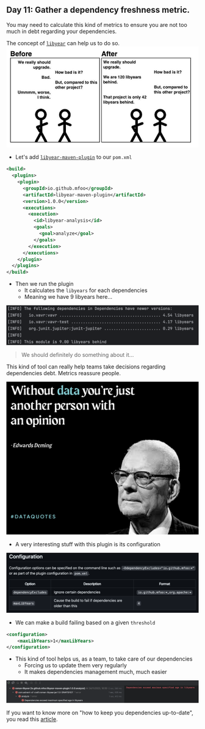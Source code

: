 ## Day 11: Gather a dependency freshness metric.
You may need to calculate this kind of metrics to ensure you are not too much in debt regarding your dependencies.

The concept of [`libyear`](https://libyear.com/) can help us to do so. 
![Libyear](img/libyear.webp)

- Let's add [`libyear-maven-plugin`](https://github.com/mfoo/libyear-maven-plugin) to our `pom.xml`

```xml
<build>
  <plugins>
    <plugin>
      <groupId>io.github.mfoo</groupId>
      <artifactId>libyear-maven-plugin</artifactId>
      <version>1.0.0</version>
      <executions>
        <execution>
          <id>libyear-analysis</id>
          <goals>
            <goal>analyze</goal>
          </goals>
        </execution>
      </executions>
    </plugin>
  </plugins>
</build>
```

- Then we run the plugin
    - It calculates the `libyears` for each dependencies
    - Meaning we have 9 libyears here...

![Libyear result](img/result.png)

> We should definitely do something about it...

This kind of tool can really help teams take decisions regarding dependencies debt. Metrics reassure people.

![Deming](img/deming.jpg)

- A very interesting stuff with this plugin is its configuration

![Configuration](img/configuration.png)

- We can make a build failing based on a given `threshold`

```xml
<configuration>
    <maxLibYears>1</maxLibYears>
</configuration>
```

- This kind of tool helps us, as a team, to take care of our dependencies
  - Forcing us to update them very regularly
  - It makes dependencies management much, much easier

![Failure](img/failing-build.png)

If you want to know more on "how to keep you dependencies up-to-date", you read this [article](https://xtrem-tdd.netlify.app/Flavours/keep-dependencies-up-to-date).
